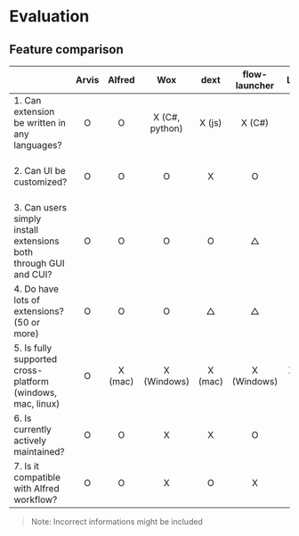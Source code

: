 # Evaluation

## Feature comparison

|   | Arvis | Alfred | Wox | dext | flow-launcher | LaunchMenu | Cerebro | zazu |
|:----|:---:|:---:|:---:|:---:|:---:|:---:|:---:|:---:|
| 1. Can extension be written in any languages? | O | O | X (C#, python) | X (js) |X (C#)|X (js)|X (js)|X (js)|
| 2. Can UI be customized? | O | O | O | X |       O       |△|△ (Only have dark theme)|O|
| 3. Can users simply install extensions both through GUI and CUI? | O | O | O | O |△|△|△|△|
| 4. Do have lots of extensions? (50 or more) | O | O | O | △ |△|X|O|O|
| 5. Is fully supported cross-platform (windows, mac, linux) | O | X (mac) | X (Windows) | X (mac) |X (Windows)|X (Windows, mac)|O|O|
| 6. Is currently actively maintained? | O | O | X | X |O|O|△|X|
| 7. Is it compatible with Alfred workflow? | O | O | X | O |X|X|X|X|

> Note: Incorrect informations might be included